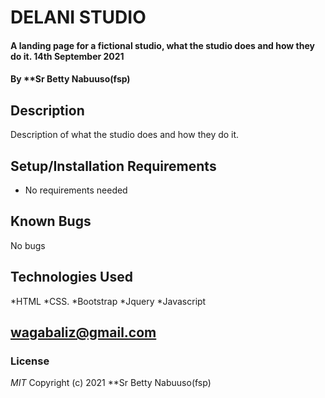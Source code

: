 # DELANI STUDIO
#### A landing page for a fictional studio, what the studio does and how they do it. 14th September 2021
#### By **Sr Betty Nabuuso(fsp)
## Description
Description of what the studio does and how they do it.
## Setup/Installation Requirements
* No requirements needed
## Known Bugs
No bugs
## Technologies Used
*HTML 
*CSS. 
*Bootstrap
*Jquery
*Javascript
## wagabaliz@gmail.com
### License
*MIT*
Copyright (c) 2021 **Sr Betty Nabuuso(fsp)
  
